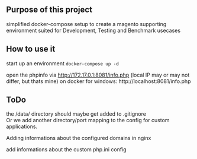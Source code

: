 
## Purpose of this project

simplified docker-compose setup to create a magento supporting environment suited for Development, Testing and Benchmark usecases


## How to use it

start up an environment
`docker-compose up -d`

open the phpinfo via http://172.17.0.1:8081/info.php (local IP may or may not differ, but thats mine)
on docker for windows: http://localhost:8081/info.php


## ToDo

the /data/ directory should maybe get added to .gitignore  
Or we add another directory/port mapping to the config for custom applications.

Adding informations about the configured domains in nginx

add informations about the custom php.ini config
